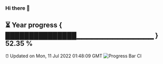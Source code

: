 ### Hi there 👋
⏳ Year progress { ███████████████▁▁▁▁▁▁▁▁▁▁▁▁▁▁▁ } 52.35 %
---
⏰ Updated on Mon, 11 Jul 2022 01:48:09 GMT
![Progress Bar CI](https://github.com/liununu/liununu/workflows/Progress%20Bar%20CI/badge.svg)
